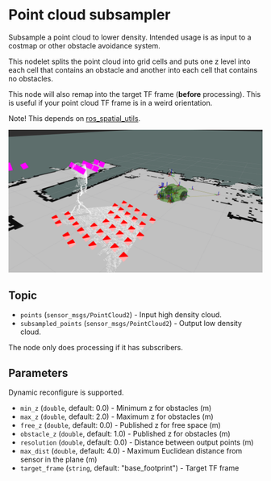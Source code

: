 # Point cloud subsampler

Subsample a point cloud to lower density. Intended usage is as input to
a costmap or other obstacle avoidance system.

This nodelet splits the point cloud into grid cells and puts one z level into
each cell that contains an obstacle and another into each cell that contains no
obstacles.

This node will also remap into the target TF frame (**before** processing). This
is useful if your point cloud TF frame is in a weird orientation.

Note! This depends on [ros_spatial_utils](https://github.com/VorpalBlade/ros_spatial_utils).

![Example of subsampling a pointcloud](doc/rviz_subsampler.png)

## Topic

* `points` (`sensor_msgs/PointCloud2`) - Input high density cloud.
* `subsampled_points` (`sensor_msgs/PointCloud2`) - Output low density cloud.

The node only does processing if it has subscribers.

## Parameters

Dynamic reconfigure is supported.

* `min_z` (`double`, default: 0.0) - Minimum z for obstacles (m)
* `max_z` (`double`, default: 2.0) - Maximum z for obstacles (m)
* `free_z` (`double`, default: 0.0) - Published z for free space (m)
* `obstacle_z` (`double`, default: 1.0) - Published z for obstacles (m)
* `resolution` (`double`, default: 0.0) - Distance between output points (m)
* `max_dist` (`double`, default: 4.0) - Maximum Euclidean distance from sensor in the plane (m)
* `target_frame` (`string`, default: "base_footprint") - Target TF frame
